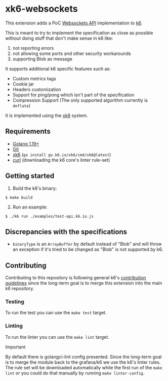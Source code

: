 # xk6-websockets

This extension adds a PoC [Websockets API](https://websockets.spec.whatwg.org) implementation to [k6](https://www.k6.io).

This is meant to try to implement the specification as close as possible without doing stuff that don't make sense in k6 like:

1. not reporting errors
2. not allowing some ports and other security workarounds
3. supporting Blob as message

It supports additional k6 specific features such as:

* Custom metrics tags
* Cookie jar
* Headers customization
* Support for ping/pong which isn't part of the specification
* Compression Support (The only supported algorithm currently is `deflate`)

It is implemented using the [xk6](https://k6.io/blog/extending-k6-with-xk6/) system.

## Requirements

* [Golang 1.19+](https://go.dev/)
* [Git](https://git-scm.com/)
* [xk6](https://github.com/grafana/xk6) (`go install go.k6.io/xk6/cmd/xk6@latest`)
* [curl](https://curl.se/) (downloading the k6 core's linter rule-set)

## Getting started  

1. Build the k6's binary:

  ```shell
  $ make build
  ```

2. Run an example:

  ```shell
  $ ./k6 run ./examples/test-api.k6.io.js
  ```

## Discrepancies with the specifications

* `binaryType` is an `ArrayBuffer` by default instead of "Blob" and will throw an exception if it's tried to be changed as "Blob" is not supported by k6.

## Contributing

Contributing to this repository is following general k6's [contribution guidelines](https://github.com/grafana/k6/blob/master/CONTRIBUTING.md) since the long-term goal is to merge this extension into the main k6 repository.

### Testing

To run the test you can use the `make test` target.

### Linting

To run the linter you can use the `make lint` target.

> [!IMPORTANT]  
> By default there is golangci-lint config presented. Since the long-term goal is to merge the module back to the grafana/k6 we use the k6's linter rules. The rule set will be downloaded automatically while the first run of the `make lint` or you could do that manually by running `make linter-config`.
